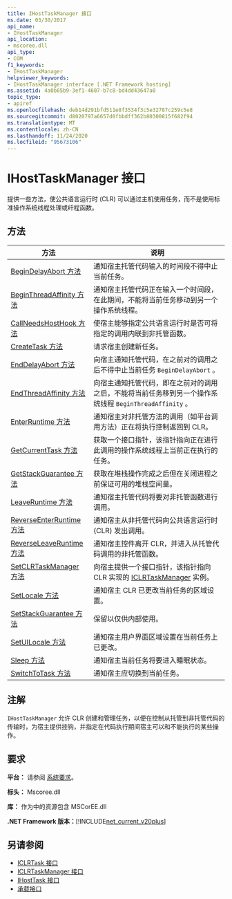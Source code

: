 ```yaml
---
title: IHostTaskManager 接口
ms.date: 03/30/2017
api_name:
- IHostTaskManager
api_location:
- mscoree.dll
api_type:
- COM
f1_keywords:
- IHostTaskManager
helpviewer_keywords:
- IHostTaskManager interface [.NET Framework hosting]
ms.assetid: 4a0b05b9-3ef1-4607-b7c8-bd4dd43647a0
topic_type:
- apiref
ms.openlocfilehash: deb14d291bfd511e8f3534f3c5e32787c259c5e8
ms.sourcegitcommit: d8020797a6657d0fbbdff362b80300815f682f94
ms.translationtype: MT
ms.contentlocale: zh-CN
ms.lasthandoff: 11/24/2020
ms.locfileid: "95673106"
---
```

# <a name="ihosttaskmanager-interface"></a>IHostTaskManager 接口

提供一些方法，使公共语言运行时 (CLR) 可以通过主机使用任务，而不是使用标准操作系统线程处理或纤程函数。  
  
## <a name="methods"></a>方法  
  
|方法|说明|  
|------------|-----------------|  
|[BeginDelayAbort 方法](ihosttaskmanager-begindelayabort-method.md)|通知宿主托管代码输入的时间段不得中止当前任务。|  
|[BeginThreadAffinity 方法](ihosttaskmanager-beginthreadaffinity-method.md)|通知宿主托管代码正在输入一个时间段，在此期间，不能将当前任务移动到另一个操作系统线程。|  
|[CallNeedsHostHook 方法](ihosttaskmanager-callneedshosthook-method.md)|使宿主能够指定公共语言运行时是否可将指定的调用内联到非托管函数。|  
|[CreateTask 方法](ihosttaskmanager-createtask-method.md)|请求宿主创建新任务。|  
|[EndDelayAbort 方法](ihosttaskmanager-enddelayabort-method.md)|向宿主通知托管代码，在之前对的调用之后不得中止当前任务 `BeginDelayAbort` 。|  
|[EndThreadAffinity 方法](ihosttaskmanager-endthreadaffinity-method.md)|向宿主通知托管代码，即在之前对的调用之后，不能将当前任务移到另一个操作系统线程 `BeginThreadAffinity` 。|  
|[EnterRuntime 方法](ihosttaskmanager-enterruntime-method.md)|通知宿主对非托管方法的调用（如平台调用方法）正在将执行控制返回到 CLR。|  
|[GetCurrentTask 方法](ihosttaskmanager-getcurrenttask-method.md)|获取一个接口指针，该指针指向正在进行此调用的操作系统线程上当前正在执行的任务。|  
|[GetStackGuarantee 方法](ihosttaskmanager-getstackguarantee-method.md)|获取在堆栈操作完成之后但在关闭进程之前保证可用的堆栈空间量。|  
|[LeaveRuntime 方法](ihosttaskmanager-leaveruntime-method.md)|通知宿主托管代码将要对非托管函数进行调用。|  
|[ReverseEnterRuntime 方法](ihosttaskmanager-reverseenterruntime-method.md)|通知宿主从非托管代码向公共语言运行时 (CLR) 发出调用。|  
|[ReverseLeaveRuntime 方法](ihosttaskmanager-reverseleaveruntime-method.md)|通知宿主控件离开 CLR，并进入从托管代码调用的非托管函数。|  
|[SetCLRTaskManager 方法](ihosttaskmanager-setclrtaskmanager-method.md)|向宿主提供一个接口指针，该指针指向 CLR 实现的 [ICLRTaskManager](iclrtaskmanager-interface.md) 实例。|  
|[SetLocale 方法](ihosttaskmanager-setlocale-method.md)|通知宿主 CLR 已更改当前任务的区域设置。|  
|[SetStackGuarantee 方法](ihosttaskmanager-setstackguarantee-method.md)|保留以仅供内部使用。|  
|[SetUILocale 方法](ihosttaskmanager-setuilocale-method.md)|通知宿主用户界面区域设置在当前任务上已更改。|  
|[Sleep 方法](ihosttaskmanager-sleep-method.md)|通知宿主当前任务将要进入睡眠状态。|  
|[SwitchToTask 方法](ihosttaskmanager-switchtotask-method.md)|通知宿主应切换到当前任务。|  
  
## <a name="remarks"></a>注解  

 `IHostTaskManager` 允许 CLR 创建和管理任务，以便在控制从托管到非托管代码的传输时，为宿主提供挂钩，并指定在代码执行期间宿主可以和不能执行的某些操作。  
  
## <a name="requirements"></a>要求  

 **平台：** 请参阅 [系统要求](../../get-started/system-requirements.md)。  
  
 **标头：** Mscoree.dll  
  
 **库：** 作为中的资源包含 MSCorEE.dll  
  
 **.NET Framework 版本：**[!INCLUDE[net_current_v20plus](../../../../includes/net-current-v20plus-md.md)]  
  
## <a name="see-also"></a>另请参阅

- [ICLRTask 接口](iclrtask-interface.md)
- [ICLRTaskManager 接口](iclrtaskmanager-interface.md)
- [IHostTask 接口](ihosttask-interface.md)
- [承载接口](hosting-interfaces.md)
